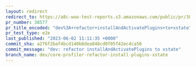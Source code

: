 ```yaml
---
layout: redirect
redirect_to: https://a8c-woo-test-reports.s3.amazonaws.com/public/pr/38577/e2e/index.html
pr_number: 38577
pr_title_encoded: "dev%3A+refactor+installAndActivatePlugins+to+xstate"
pr_test_type: e2e
last_published: "2023-06-02 11:11:35 +0000"
commit_sha: a276f2baf4bcd140b8dea848cd0f05f42ec4ca50
commit_message: "dev: refactor installAndActivatePlugins to xstate"
branch_name: dev/core-profiler-refactor-install-plugins-xstate
---
```

